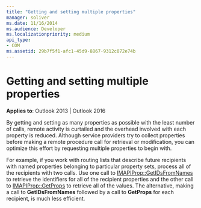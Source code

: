 ```yaml
---
title: "Getting and setting multiple properties"
manager: soliver
ms.date: 11/16/2014
ms.audience: Developer
ms.localizationpriority: medium
api_type:
- COM
ms.assetid: 29b7f5f1-afc1-45d9-8867-9312c072e74b
---
```


# Getting and setting multiple properties

**Applies to**: Outlook 2013 | Outlook 2016 
  
By getting and setting as many properties as possible with the least number of calls, remote activity is curtailed and the overhead involved with each property is reduced. Although service providers try to collect properties before making a remote procedure call for retrieval or modification, you can optimize this effort by requesting multiple properties to begin with.
  
For example, if you work with routing lists that describe future recipients with named properties belonging to particular property sets, process all of the recipients with two calls. Use one call to [IMAPIProp::GetIDsFromNames](imapiprop-getidsfromnames.md) to retrieve the identifiers for all of the recipient properties and the other call to [IMAPIProp::GetProps](imapiprop-getprops.md) to retrieve all of the values. The alternative, making a call to **GetIDsFromNames** followed by a call to **GetProps** for each recipient, is much less efficient. 
  

